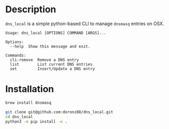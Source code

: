# Description

`dns_local` is a simple python-based CLI to manage `dnsmasq` entries on OSX.

```
Usage: dns_local [OPTIONS] COMMAND [ARGS]...

Options:
  --help  Show this message and exit.

Commands:
  cli-remove  Remove a DNS entry
  list        List current DNS entries
  set         Insert/Update a DNS entry
```

# Installation

```sh
brew install dnsmasq

git clone git@github.com:doronz88/dns_local.git
cd dns_local
python3 -m pip install -e .
```




